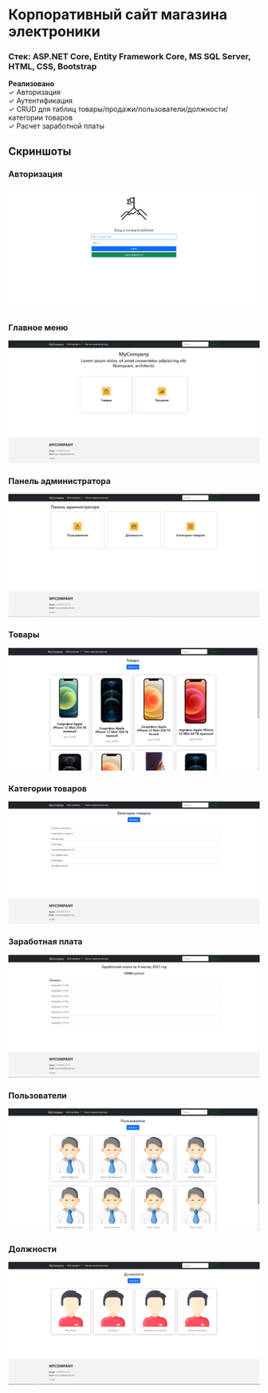 # Корпоративный сайт магазина электроники
### Стек: ASP.NET Core, Entity Framework Core, MS SQL Server, HTML, CSS, Bootstrap

**Реализовано**    
✓ Авторизация    
✓ Аутентификация    
✓ CRUD для таблиц товары/продажи/пользователи/должности/категории товаров    
✓ Расчет заработной платы    

## Скриншоты

### Авторизация
![alt text](https://github.com/dakhabirov/SalaryCalc/blob/main/Resourses/Screenshots/Authorization.PNG "Изображение: Авторизация")

### Главное меню
![alt text](https://github.com/dakhabirov/SalaryCalc/blob/main/Resourses/Screenshots/Main.PNG "Изображение: Главное меню")

### Панель администратора
![alt text](https://github.com/dakhabirov/SalaryCalc/blob/main/Resourses/Screenshots/AdminPanel.PNG "Изображение: Панель администратора")

### Товары
![alt text](https://github.com/dakhabirov/SalaryCalc/blob/main/Resourses/Screenshots/Products.PNG "Изображение: Товары")

### Категории товаров
![alt text](https://github.com/dakhabirov/SalaryCalc/blob/main/Resourses/Screenshots/Categories.PNG "Изображение: Категории товаров")

### Заработная плата
![alt text](https://github.com/dakhabirov/SalaryCalc/blob/main/Resourses/Screenshots/Salary.PNG "Изображение: Заработная плата")

### Пользователи
![alt text](https://github.com/dakhabirov/SalaryCalc/blob/main/Resourses/Screenshots/Users.PNG "Изображение: Пользователи")

### Должности
![alt text](https://github.com/dakhabirov/SalaryCalc/blob/main/Resourses/Screenshots/Positions.PNG "Изображение: Должности")